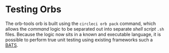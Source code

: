 # Testing Orbs

The orb-tools orb is built using the `circleci orb pack` command, which allows the _command_ logic to be separated out into separate _shell script_ `.sh` files. Because the logic now sits in a known and executable language, it is possible to perform true unit testing using existing frameworks such a [BATS](https://github.com/bats-core/bats-core#installing-bats-from-source).